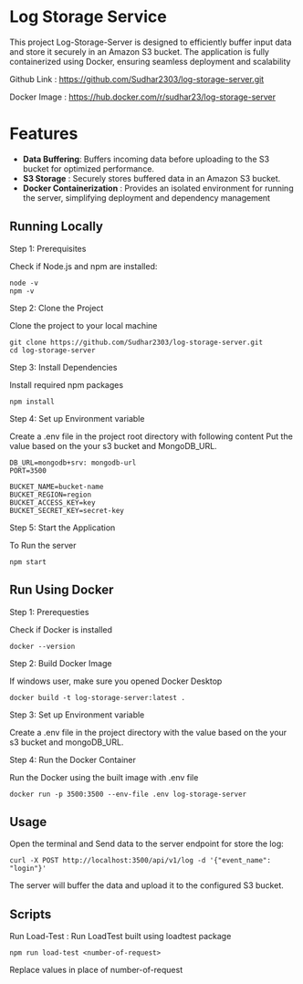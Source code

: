 # Log Storage Service
This project Log-Storage-Server is designed to efficiently buffer input data and store it securely in an Amazon S3 bucket. The application is fully containerized using Docker, ensuring seamless deployment and scalability

Github Link : https://github.com/Sudhar2303/log-storage-server.git

Docker Image : https://hub.docker.com/r/sudhar23/log-storage-server

# Features
* **Data Buffering**: Buffers incoming data before uploading to the S3 bucket for optimized performance.
* **S3 Storage** : Securely stores buffered data in an Amazon S3 bucket.
* **Docker Containerization** : Provides an isolated environment for running the server, simplifying deployment and dependency management
  
## Running Locally
Step 1: Prerequisites

Check if Node.js and npm are installed:
```
node -v
npm -v
```
Step 2: Clone the Project

Clone the project to your local machine
```
git clone https://github.com/Sudhar2303/log-storage-server.git
cd log-storage-server
```
Step 3: Install Dependencies

Install required npm packages
```
npm install
```
Step 4: Set up Environment variable

Create a .env file in the project root directory with following content
Put the value based on the your s3 bucket and MongoDB_URL.
```
DB_URL=mongodb+srv: mongodb-url
PORT=3500

BUCKET_NAME=bucket-name
BUCKET_REGION=region
BUCKET_ACCESS_KEY=key
BUCKET_SECRET_KEY=secret-key
```
Step 5: Start the Application

To Run the server
```
npm start
```

## Run Using Docker
Step 1: Prerequesties

Check if Docker is installed
```
docker --version
```

Step 2: Build Docker Image

If windows user, make sure you opened Docker Desktop
```
docker build -t log-storage-server:latest .
```

Step 3: Set up Environment variable

Create a .env file in the project directory with the value based on the your s3 bucket and mongoDB_URL.

Step 4: Run the Docker Container

Run the Docker using the built image with .env file
```
docker run -p 3500:3500 --env-file .env log-storage-server
```

## Usage

Open the terminal and Send data to the server endpoint for store the log:
```
curl -X POST http://localhost:3500/api/v1/log -d '{"event_name": "login"}'
```
The server will buffer the data and upload it to the configured S3 bucket.

## Scripts
Run Load-Test :
Run LoadTest built using loadtest package
```
npm run load-test <number-of-request>
```
Replace values in place of number-of-request
